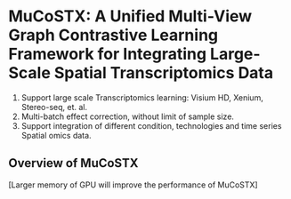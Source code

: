 MuCoSTX: A Unified Multi-View Graph Contrastive Learning Framework for Integrating Large-Scale Spatial Transcriptomics Data
===

1. Support large scale Transcriptomics learning: Visium HD, Xenium, Stereo-seq, et. al.
2. Multi-batch effect correction, without limit of sample size.
3. Support integration of different condition, technologies and time series Spatial omics data.

Overview of MuCoSTX
---





[Larger memory of GPU will improve the performance of MuCoSTX]